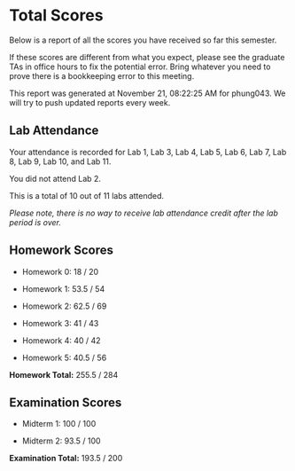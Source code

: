 # Total Scores

Below is a report of all the scores you have received so far this semester.

If these scores are different from what you expect, please see the graduate TAs in office hours to fix the potential error. Bring whatever you need to prove there is a bookkeeping error to this meeting.



This report was generated at November 21, 08:22:25 AM for phung043. We will try to push updated reports every week.

## Lab Attendance

Your attendance is recorded for Lab 1, Lab 3, Lab 4, Lab 5, Lab 6, Lab 7, Lab 8, Lab 9, Lab 10,  and Lab 11.

You did not attend Lab 2.

This is a total of 10 out of 11 labs attended.



*Please note, there is no way to receive lab attendance credit after the lab period is over.*



## Homework Scores



- Homework 0: 18 / 20



- Homework 1: 53.5 / 54



- Homework 2: 62.5 / 69



- Homework 3: 41 / 43



- Homework 4: 40 / 42



- Homework 5: 40.5 / 56



**Homework Total:** 255.5 / 284



## Examination Scores



- Midterm 1: 100 / 100



- Midterm 2: 93.5 / 100



**Examination Total:** 193.5 / 200



